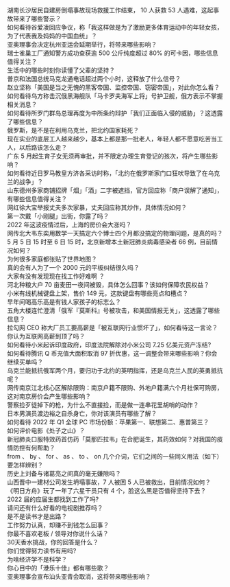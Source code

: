 湖南长沙居民自建房倒塌事故现场救援工作结束， 10 人获救 53 人遇难，这起事故带来了哪些警示？  
如何看待谷爱凌回应争议，称「我这样做是为了激励更多体育运动中的年轻女孩，为了代表我及妈妈的中国血统」？  
亚奥理事会决定杭州亚运会延期举行，将带来哪些影响？  
瑞士雀巢工厂通知警方成功查获逾 500 公斤纯度超过 80% 的可卡因，哪些信息值得关注？  
生活中的哪些时刻你读懂了父辈的坚持？  
普京和法国总统马克龙通电话超过两个小时，这释放了什么信号？  
赵立坚称「美国是当之无愧的黑客帝国、监控帝国、窃密帝国」，对此你怎么看？  
如何看待乌方称击沉俄黑海舰队「马卡罗夫海军上将」号护卫舰，俄方表示不掌握相关消息？  
如何看待所罗门群岛总理再度为中所条约辩护「我们正面临入侵的威胁」？这透露了哪些信息？  
俄罗斯，是不是在利用乌克兰，把北约国家耗死？  
现在实业的底层工人越来越少，基本上都是那一批老人，年轻人都不愿意吃苦当工人，以后路该怎么走？  
广东 5 月起生育子女无须再审批，并不限定办理生育登记的孩次，将产生哪些影响？  
如何看待近日罗马教皇方济各采访时称，「北约在俄罗斯家门口狂吠导致了在乌克兰的战争」？  
山东德州多家商铺招牌「烟」「酒」二字被遮挡，官方回应称「商户误解了通知」，有哪些信息值得关注？  
网红徐大宝举报丈夫多次家暴，丈夫回应称其炒作，具体情况如何？  
第一次戴「小刚腿」出街，你露了吗？  
2022 年这波疫情过后，上海的房价会大涨吗？  
网传北大韦东奕用数学一天搞定六个博士四个月都没搞定的物理问题，是真的吗？  
5 月 5 日 15 时至 6 日 15 时，北京新增本土新冠肺炎病毒感染者 66 例，目前情况如何？  
为何很多家庭都张贴了世界地图？  
真的会有人为了一个 2000 元的平板纠结很久吗？  
大家有没有发现现在找工作好难啊 ？  
河北种粮大户 70 亩麦田一夜间被毁，具体怎么回事？该如何保障农民权益？  
小米有线机械键盘上架，售价 149 元，这款键盘有哪些亮点和槽点？  
早年间喝高乐高是有钱人家孩子的标志么？  
五角大楼连忙澄清「俄军『莫斯科』号被攻击，和美国情报无关」，这透露了哪些信息？  
拉勾网 CEO 称大厂员工要高薪是「被互联网行业惯坏了」，如何看待这一言论？你认为互联网高薪到顶了吗？  
如何看待小米起诉印度政府，印度法院解除对小米公司 7.25 亿美元资产冻结?  
如何看待腾讯 Q 币充值大面积取消 97 折优惠，这一调整会带来哪些影响？你会继续买单吗？  
乌克兰能抵抗俄军两个月，要归功于北约的英明指挥，还是乌克兰人民的英勇抵抗呢？  
网传南京江北核心区解除限购：南京户籍不限购、外地户籍满六个月社保可购房，这对南京房价会产生哪些影响？  
警察捡歹徒掉下的枪，为什么不直接捡，而是做一连串花里胡哨的动作？  
日本男演员渡边裕之自杀身亡，你对该演员有哪些了解？  
如何看待 2022 年 Q1 全球 PC 市场份额：苹果第一、联想第二、惠普第三？  
如何评价电影《处子之山》？  
新冠肺炎口服特效药首仿药「莫那匹拉韦」在合肥诞生，其药效如何？对我国的疫情防控有何帮助？  
from 、 by 、 for 、 as 、 to 、 on 几个介词，它们之间的一些同义用法（如下）要怎样辨别？  
历史上刘备与诸葛亮之间真的毫无嫌隙吗？  
山西晋中一建材公司发生坍塌事故，7 人被困 5 人已被救出，目前情况如何？  
《明日方舟》玩了一年了六星干员只有 4 个，脸这么黑是否值得坚持下去？  
2022 届的应届生都找到工作了吗?  
请问还有什么好看的电视剧推荐吗？  
是不是读书才是出路？  
工作努力认真，却赚不到钱怎么回事？  
你最不喜欢老板 / 领导对你说什么话？  
30天香水挑战，你的回答是什么？  
你们觉得努力读书有用吗?  
为啥经济学不是科学？  
你心目中的「港乐十佳」都有哪些歌？  
亚奥理事会宣布汕头亚青会取消，这将带来哪些影响？  
